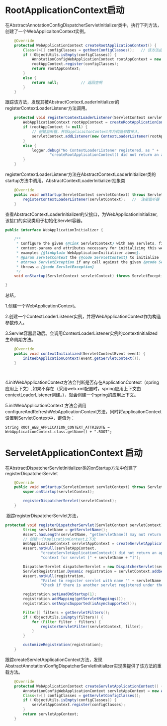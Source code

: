 

#	RootApplicationContext启动

​	在AbstractAnnotationConfigDispatcherServletInitializer类中，执行下列方法，创建了一个WebApplicaitonContext实例。

```	java
	@Override
	protected WebApplicationContext createRootApplicationContext() {
		Class<?>[] configClasses = getRootConfigClasses();   // 该方法由实现类提供
		if (!ObjectUtils.isEmpty(configClasses)) {
			AnnotationConfigWebApplicationContext rootAppContext = new AnnotationConfigWebApplicationContext();
			rootAppContext.register(configClasses);
			return rootAppContext;
		}
		else {
			return null;          // 返回空啊
		}
	}

```

​	跟踪该方法，发现其被AbstractContextLoaderInitializer的registerContextLoaderListener方法调用。

```	JAVA
	protected void registerContextLoaderListener(ServletContext servletContext) {
		WebApplicationContext rootAppContext = createRootApplicationContext();   // 
		if (rootAppContext != null) {
            // 创建监听器，并将applicaitonContext作为构造参数传入。
			servletContext.addListener(new ContextLoaderListener(rootAppContext)); 
		}
		else {
			logger.debug("No ContextLoaderListener registered, as " +
					"createRootApplicationContext() did not return an application context");
		}
	}

```

​	registerContextLoaderListener方法在AbstractContextLoaderInitializer类的startup方法中调用。AbstractContextLoaderInitializer抽象类

```	java
	@Override
	public void onStartup(ServletContext servletContext) throws ServletException {
		registerContextLoaderListener(servletContext);   //  注册监听器
	}

```

​	查看AbstractContextLoaderInitializer的父接口，为WebApplicationInitializer,该接口的实现类用于初始化Servlet容器。

````	java
public interface WebApplicationInitializer {

	/**
	 * Configure the given {@link ServletContext} with any servlets, filters, listeners
	 * context-params and attributes necessary for initializing this web application. See
	 * examples {@linkplain WebApplicationInitializer above}.
	 * @param servletContext the {@code ServletContext} to initialize
	 * @throws ServletException if any call against the given {@code ServletContext}
	 * throws a {@code ServletException}
	 */
	void onStartup(ServletContext servletContext) throws ServletException;

}

````

总结，

1.创建一个WebApplicationContext。

2.创建一个ContextLoaderListener实例，并将WebApplicationContext作为构造参数传入。

3.Servlet容器启动后。会调用ContextLoaderListener实例的contextInitialized生命周期方法。

```	java
	@Override
	public void contextInitialized(ServletContextEvent event) {
		initWebApplicationContext(event.getServletContext());
	}

	
```

4.initWebApplicationContext方法会判断是否存在ApplicationContext（spring应用上下文）,如果不存在（采用web.xml配置时，spring应用上下文由contextLoaderListener创建。），就会创建一个spring的应用上下文。

5.initWebApplicationContext 方法会调用configureAndRefreshWebApplicationContext方法，同时将applicaitonContext设置到ServletContext中，键值为：

```	
String ROOT_WEB_APPLICATION_CONTEXT_ATTRIBUTE = WebApplicationContext.class.getName() + ".ROOT";
```



#	ServeletApplicationContext  启动

​	在AbstractDispatcherServletInitializer类的onStartup方法中创建了registerDispatcherServlet

```	JAVA
	@Override
	public void onStartup(ServletContext servletContext) throws ServletException {
		super.onStartup(servletContext);

		registerDispatcherServlet(servletContext);
	}

```

​	跟踪registerDispatcherServlet方法，

```	JAVA
protected void registerDispatcherServlet(ServletContext servletContext) {
		String servletName = getServletName();
		Assert.hasLength(servletName, "getServletName() may not return empty or null");
		// 创建一个ApplicationContext上下文
		WebApplicationContext servletAppContext = createServletApplicationContext();
		Assert.notNull(servletAppContext,
				"createServletApplicationContext() did not return an application " +
				"context for servlet [" + servletName + "]");

		DispatcherServlet dispatcherServlet = new DispatcherServlet(servletAppContext);
		ServletRegistration.Dynamic registration = servletContext.addServlet(servletName, dispatcherServlet);
		Assert.notNull(registration,
				"Failed to register servlet with name '" + servletName + "'." +
				"Check if there is another servlet registered under the same name.");

		registration.setLoadOnStartup(1);
		registration.addMapping(getServletMappings());
		registration.setAsyncSupported(isAsyncSupported());

		Filter[] filters = getServletFilters();
		if (!ObjectUtils.isEmpty(filters)) {
			for (Filter filter : filters) {
				registerServletFilter(servletContext, filter);
			}
		}

		customizeRegistration(registration);
	}
```

​	跟踪createServletApplicationContext方法，发现AbstractAnnotationConfigDispatcherServletInitializer实现类提供了该方法的重载方法。

````JAVA
	@Override
	protected WebApplicationContext createServletApplicationContext() {
		AnnotationConfigWebApplicationContext servletAppContext = new AnnotationConfigWebApplicationContext();
		Class<?>[] configClasses = getServletConfigClasses();
		if (!ObjectUtils.isEmpty(configClasses)) {
			servletAppContext.register(configClasses);
		}
		return servletAppContext;
	}
````





